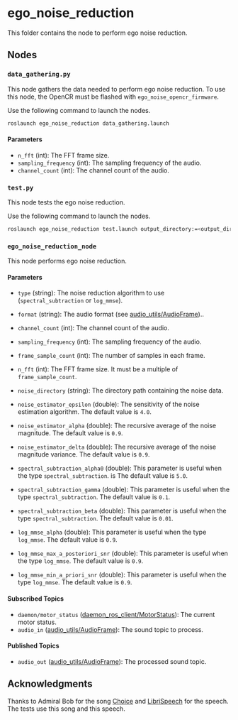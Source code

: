 # ego_noise_reduction
This folder contains the node to perform ego noise reduction.

## Nodes
### `data_gathering.py`
This node gathers the data needed to perform ego noise reduction. To use this node, the OpenCR must be flashed with `ego_noise_opencr_firmware`.

Use the following command to launch the nodes.
```bash
roslaunch ego_noise_reduction data_gathering.launch
```

#### Parameters
 - `n_fft` (int): The FFT frame size.
 - `sampling_frequency` (int): The sampling frequency of the audio.
 - `channel_count` (int): The channel count of the audio.

### `test.py`
This node tests the ego noise reduction.

Use the following command to launch the nodes.
```bash
roslaunch ego_noise_reduction test.launch output_directory:=<output_directory>
```

### `ego_noise_reduction_node`
This node performs ego noise reduction.

#### Parameters
 - `type` (string): The noise reduction algorithm to use (`spectral_subtraction` or `log_mmse`).
 - `format` (string): The audio format (see [audio_utils/AudioFrame](../../audio_utils/msg/AudioFrame.msg))..
 - `channel_count` (int): The channel count of the audio.
 - `sampling_frequency` (int): The sampling frequency of the audio.
 - `frame_sample_count` (int): The number of samples in each frame.
 - `n_fft` (int): The FFT frame size. It must be a multiple of `frame_sample_count`.
 - `noise_directory` (string): The directory path containing the noise data.
 - `noise_estimator_epsilon` (double): The sensitivity of the noise estimation algorithm. The default value is `4.0`.
 - `noise_estimator_alpha` (double): The recursive average of the noise magnitude. The default value is `0.9`.
 - `noise_estimator_delta` (double): The recursive average of the noise magnitude variance. The default value is `0.9`.

 - `spectral_subtraction_alpha0` (double): This parameter is useful when the type `spectral_subtraction`. is The default value is `5.0`.
 - `spectral_subtraction_gamma` (double): This parameter is useful when the type `spectral_subtraction`. The default value is `0.1`.
 - `spectral_subtraction_beta` (double): This parameter is useful when the type `spectral_subtraction`. The default value is `0.01`.

 - `log_mmse_alpha` (double): This parameter is useful when the type `log_mmse`. The default value is `0.9`.
 - `log_mmse_max_a_posteriori_snr` (double): This parameter is useful when the type `log_mmse`. The default value is `0.9`.
 - `log_mmse_min_a_priori_snr` (double): This parameter is useful when the type `log_mmse`. The default value is `0.9`.

#### Subscribed Topics
 - `daemon/motor_status` ([daemon_ros_client/MotorStatus](../../daemon_ros_client/msg/MotorStatus.msg)): The current motor status.
 - `audio_in` ([audio_utils/AudioFrame](https://github.com/introlab/audio_utils/blob/main/msg/AudioFrame.msg)): The sound topic to process.

#### Published Topics
- `audio_out` ([audio_utils/AudioFrame](https://github.com/introlab/audio_utils/blob/main/msg/AudioFrame.msg)): The processed sound topic.

## Acknowledgments

Thanks to Admiral Bob for the song [Choice](http://dig.ccmixter.org/files/admiralbob77/61638) and [LibriSpeech](https://www.openslr.org/12) for the speech.
The tests use this song and this speech.
